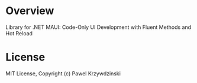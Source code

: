 # Overview

Library for .NET MAUI: Code-Only UI Development with Fluent Methods and Hot Reload

# License 

MIT License, Copyright (c) Pawel Krzywdzinski
